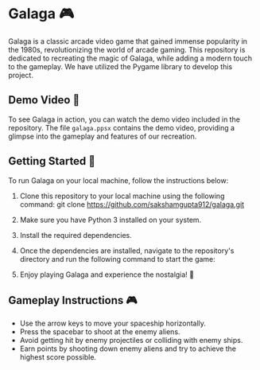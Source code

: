 # Galaga :video_game:

Galaga is a classic arcade video game that gained immense popularity in the 1980s, revolutionizing the world of arcade gaming. This repository is dedicated to recreating the magic of Galaga, while adding a modern touch to the gameplay. We have utilized the Pygame library to develop this project.

## Demo Video :movie_camera:

To see Galaga in action, you can watch the demo video included in the repository. The file `galaga.ppsx` contains the demo video, providing a glimpse into the gameplay and features of our recreation.

## Getting Started :rocket:

To run Galaga on your local machine, follow the instructions below:

1. Clone this repository to your local machine using the following command: git clone https://github.com/sakshamgupta912/galaga.git

2. Make sure you have Python 3 installed on your system.

3. Install the required dependencies.
   
4. Once the dependencies are installed, navigate to the repository's directory and run the following command to start the game:

5. Enjoy playing Galaga and experience the nostalgia! :space_invader:

## Gameplay Instructions :video_game:

- Use the arrow keys to move your spaceship horizontally.
- Press the spacebar to shoot at the enemy aliens.
- Avoid getting hit by enemy projectiles or colliding with enemy ships.
- Earn points by shooting down enemy aliens and try to achieve the highest score possible.


